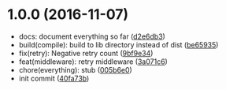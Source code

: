 <a name="1.0.0"></a>
# 1.0.0 (2016-11-07)

* docs: document everything so far ([d2e6db3](https://github.com/auru/unity-api-mw/commit/d2e6db3))
* build(compile): build to lib directory instead of dist ([be65935](https://github.com/auru/unity-api-mw/commit/be65935))
* fix(retry): Negative retry count ([9bf9e34](https://github.com/auru/unity-api-mw/commit/9bf9e34))
* feat(middleware): retry middleware ([3a071c6](https://github.com/auru/unity-api-mw/commit/3a071c6))
* chore(everything): stub ([005b6e0](https://github.com/auru/unity-api-mw/commit/005b6e0))
* init commit ([40fa73b](https://github.com/auru/unity-api-mw/commit/40fa73b))



